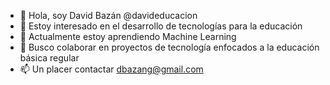 - 👋 Hola, soy David Bazán @davideducacion
- 👀 Estoy interesado en el desarrollo de tecnologías para la educación
- 🌱 Actualmente estoy aprendiendo Machine Learning
- 💞️ Busco colaborar en proyectos de tecnología enfocados a la educación básica regular
- 📫 Un placer contactar dbazang@gmail.com

<!---
davideducacion/quiensoy is a ✨ special ✨ repository because its `README.md` (this file) appears on your GitHub profile.
You can click the Preview link to take a look at your changes.
--->
